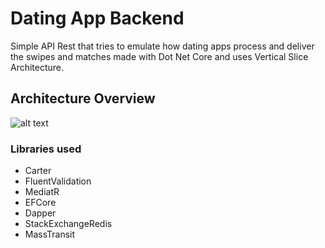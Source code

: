 # Dating App Backend
Simple API Rest that tries to emulate how dating apps process and deliver the swipes and matches made with Dot Net Core and uses Vertical Slice Architecture.

## Architecture Overview
![alt text](https://github.com/juan-canseco/dating-app-backend/blob/main/img/architecture-overview.png)

### Libraries used
- Carter
- FluentValidation 
- MediatR
- EFCore
- Dapper
- StackExchangeRedis
- MassTransit 
